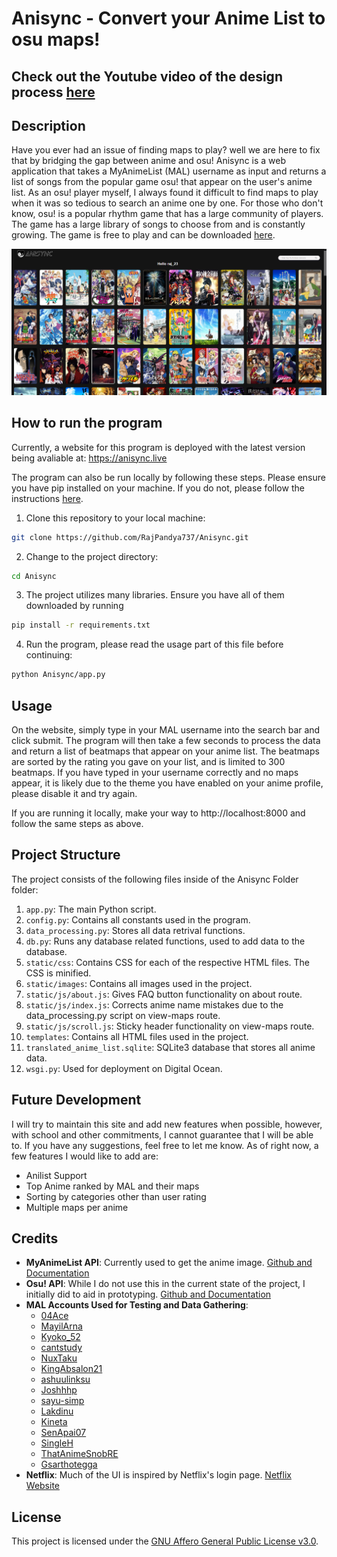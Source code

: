 # Anisync - Convert your Anime List to osu maps!

## Check out the Youtube video of the design process [here](https://www.youtube.com/watch?v=s8QjH_Dcb8g)

## Description

Have you ever had an issue of finding maps to play? well we are here to fix that by bridging the gap between anime and osu! Anisync is a web application that takes a MyAnimeList (MAL) username as input and returns a list of songs from the popular game osu! that appear on the user's anime list. As an osu! player myself, I always found it difficult to find maps to play when it was so tedious to search an anime one by one. For those who don't know, osu! is a popular rhythm game that has a large community of players. The game has a large library of songs to choose from and is constantly growing. The game is free to play and can be downloaded [here](https://osu.ppy.sh/home/download).


![View Maps](Anisync/static/images/view-maps.png)
## How to run the program

Currently, a website for this program is deployed with the latest version being avaliable at: https://anisync.live

The program can also be run locally by following these steps. Please ensure you have pip installed on your machine. If you do not, please follow the instructions [here](https://pip.pypa.io/en/stable/installing/).

1. Clone this repository to your local machine:

```bash
git clone https://github.com/RajPandya737/Anisync.git
```

2. Change to the project directory:

```bash
cd Anisync
```

3. The project utilizes many libraries. Ensure you have all of them downloaded by running

```bash
pip install -r requirements.txt
```

4. Run the program, please read the usage part of this file before continuing:

```bash
python Anisync/app.py
```

## Usage

On the website, simply type in your MAL username into the search bar and click submit. The program will then take a few seconds to process the data and return a list of beatmaps that appear on your anime list. The beatmaps are sorted by the rating you gave on your list, and is limited to 300 beatmaps. If you have typed in your username correctly and no maps appear, it is likely due to the theme you have enabled on your anime profile, please disable it and try again.

If you are running it locally, make your way to http://localhost:8000 and follow the same steps as above.

## Project Structure
The project consists of the following files inside of the Anisync Folder folder:

1. `app.py`: The main Python script.
2. `config.py`: Contains all constants used in the program.
3. `data_processing.py`: Stores all data retrival functions.
4. `db.py`: Runs any database related functions, used to add data to the database.
5. `static/css`: Contains CSS for each of the respective HTML files. The CSS is minified.
6. `static/images`: Contains all images used in the project.
7. `static/js/about.js`: Gives FAQ button functionality on about route.
8. `static/js/index.js`: Corrects anime name mistakes due to the data_processing.py script on view-maps route.
9. `static/js/scroll.js`: Sticky header functionality on view-maps route.
10. `templates`: Contains all HTML files used in the project.
11. `translated_anime_list.sqlite`: SQLite3 database that stores all anime data.
12. `wsgi.py`: Used for deployment on Digital Ocean.


## Future Development

I will try to maintain this site and add new features when possible, however, with school and other commitments, I cannot guarantee that I will be able to. If you have any suggestions, feel free to let me know. As of right now, a few features I would like to add are:
 - Anilist Support
 - Top Anime ranked by MAL and their maps
 - Sorting by categories other than user rating
 - Multiple maps per anime


## Credits

- **MyAnimeList API**: Currently used to get the anime image. [Github and Documentation](https://github.com/darenliang/mal-api)
- **Osu! API**: While I do not use this in the current state of the project, I initially did to aid in prototyping. [Github and Documentation](https://github.com/circleguard/ossapi)
- **MAL Accounts Used for Testing and Data Gathering**:
    - [04Ace](https://myanimelist.net/profile/04Ace)
    - [MayilArna](https://myanimelist.net/profile/MayilArna)
    - [Kyoko_52](https://myanimelist.net/profile/Kyoko_52)
    - [cantstudy](https://myanimelist.net/profile/cantstudy)
    - [NuxTaku](https://myanimelist.net/profile/NuxTaku)
    - [KingAbsalon21](https://myanimelist.net/profile/KingAbsalon21)
    - [ashuulinksu](https://myanimelist.net/profile/ashuulinksu)
    - [Joshhhp](https://myanimelist.net/profile/Joshhhp)
    - [sayu-simp](https://myanimelist.net/profile/sayu-simp)
    - [Lakdinu](https://myanimelist.net/profile/Lakdinu)
    - [Kineta](https://myanimelist.net/profile/Kineta)
    - [SenApai07](https://myanimelist.net/profile/SenApai07)
    - [SingleH](https://myanimelist.net/profile/SingleH)
    - [ThatAnimeSnobRE](https://myanimelist.net/profile/ThatAnimeSnobRE)
    - [Gsarthotegga](https://myanimelist.net/profile/Gsarthotegga)
- **Netflix**: Much of the UI is inspired by Netflix's login page. [Netflix Website](https://www.netflix.com/)


## License
This project is licensed under the [GNU Affero General Public License v3.0](LICENSE).
